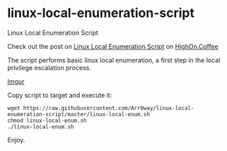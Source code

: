 # linux-local-enumeration-script
Linux Local Enumeration Script

Check out the post on [Linux Local Enumeration Script](https://highon.coffee/blog/linux-local-enumeration-script) on [HighOn.Coffee](https://highon.coffee)  

The script performs basic linux local enumeration, a first step in the local privilege escalation process.

[Imgur](http://i.imgur.com/cHvO7Rt.gif)

Copy script to target and execute it: 

```
wget https://raw.githubusercontent.com/Arr0way/linux-local-enumeration-script/master/linux-local-enum.sh
chmod linux-local-enum.sh
./linux-local-enum.sh 
```

Enjoy. 

